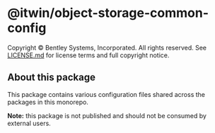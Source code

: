 # @itwin/object-storage-common-config

Copyright © Bentley Systems, Incorporated. All rights reserved. See [LICENSE.md](./LICENSE.md) for license terms and full copyright notice.

## About this package

This package contains various configuration files shared across the packages in this monorepo.

**Note:** this package is not published and should not be consumed by external users.
